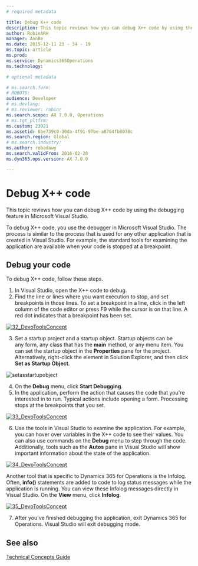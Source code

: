 ```yaml
---
# required metadata

title: Debug X++ code
description: This topic reviews how you can debug X++ code by using the debugging feature in Microsoft Visual Studio. 
author: RobinARH
manager: AnnBe
ms.date: 2015-12-11 23 - 34 - 19
ms.topic: article
ms.prod: 
ms.service: Dynamics365Operations
ms.technology: 

# optional metadata

# ms.search.form: 
# ROBOTS: 
audience: Developer
# ms.devlang: 
# ms.reviewer: robinr
ms.search.scope: AX 7.0.0, Operations
# ms.tgt_pltfrm: 
ms.custom: 23921
ms.assetid: 6be739c0-30da-4f91-97be-a8764fb8078c
ms.search.region: Global
# ms.search.industry: 
ms.author: robadawy
ms.search.validFrom: 2016-02-28
ms.dyn365.ops.version: AX 7.0.0

---
```


# Debug X++ code

This topic reviews how you can debug X++ code by using the debugging feature in Microsoft Visual Studio. 

To debug X++ code, you use the debugger in Microsoft Visual Studio. The process is similar to the process that is used for any other application that is created in Visual Studio. For example, the standard tools for examining the application are available when your code is stopped at a breakpoint.

## Debug your code
To debug X++ code, follow these steps.

1.  In Visual Studio, open the X++ code to debug.
2.  Find the line or lines where you want execution to stop, and set breakpoints in those lines. To set a breakpoint in a line, click in the left column of the code editor or press F9 while the cursor is on that line. A red dot indicates that a breakpoint has been set. 

  [![32\_DevoToolsConcept](./media/32_DevoToolsConcept.png)](./media/32_DevoToolsConcept.png)
  
3.  Set a startup project and a startup object. Startup objects can be any form, any class that has the **main** method, or any menu item. You can set the startup object in the **Properties** pane for the project. Alternatively, right-click the element in Solution Explorer, and then click **Set as Startup Object**.

  ![setasstartupobject](./media/setasstartupobject.jpg)
  
4.  On the **Debug** menu, click **Start Debugging**.
5.  In the application, perform the action that causes the code that you're interested in to run. Typical actions include opening a form. Processing stops at the breakpoints that you set. 

  [![33\_DevoToolsConcept](./media/33_DevoToolsConcept.png)](./media/33_devotoolsconcept.png)
  
6.  Use the tools in Visual Studio to examine the application. For example, you can hover over variables in the X++ code to see their values. You can also use commands on the **Debug** menu to step through the code. Additionally, tools such as the **Autos** pane in Visual Studio will show important information about the state of the application. 

  [![34\_DevoToolsConcept](./media/34_DevoToolsConcept.png)](./media/34_devotoolsconcept.png)
  
  Another tool that is specific to Dynamics 365 for Operations is the Infolog. Often, **info()** statements are added to code to log status messages while the application is running. You can view these Infolog messages directly in Visual Studio. On the **View** menu, click **Infolog**. 
  
  [![35\_DevoToolsConcept](./media/35_DevoToolsConcept.png)](./media/35_devotoolsconcept.png)
  
7.  After you've finished debugging the application, exit Dynamics 365 for Operations. Visual Studio will exit debugging mode.


See also
--------

[Technical Concepts Guide](developer-home-page.md)


